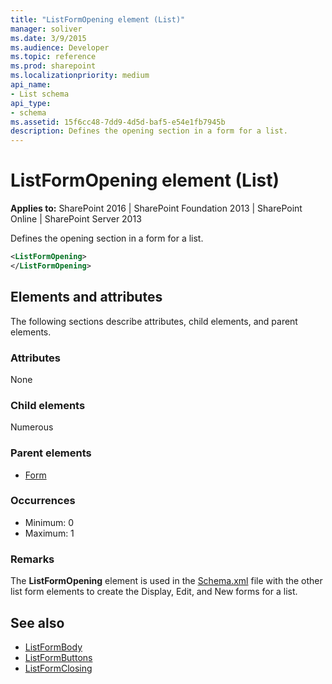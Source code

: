 ```yaml
---
title: "ListFormOpening element (List)"
manager: soliver
ms.date: 3/9/2015
ms.audience: Developer
ms.topic: reference
ms.prod: sharepoint
ms.localizationpriority: medium
api_name:
- List schema
api_type:
- schema
ms.assetid: 15f6cc48-7dd9-4d5d-baf5-e54e1fb7945b
description: Defines the opening section in a form for a list.
---
```


# ListFormOpening element (List)

**Applies to:** SharePoint 2016 | SharePoint Foundation 2013 | SharePoint Online | SharePoint Server 2013
  
Defines the opening section in a form for a list.
  
```XML
<ListFormOpening>
</ListFormOpening>
```

## Elements and attributes

The following sections describe attributes, child elements, and parent elements.

### Attributes

None
   
### Child elements

Numerous 
   
### Parent elements

- [Form](form-element-list.md)
   
### Occurrences

- Minimum: 0
- Maximum: 1
   
### Remarks

The **ListFormOpening** element is used in the [Schema.xml](https://msdn.microsoft.com/library/c2f01064-80d8-47ee-b602-ecf4c480ac56%28Office.15%29.aspx) file with the other list form elements to create the Display, Edit, and New forms for a list. 
  
## See also

- [ListFormBody](listformbody-element-list.md) 
- [ListFormButtons](listformbuttons-element-list.md)  
- [ListFormClosing](listformclosing-element-list.md)

